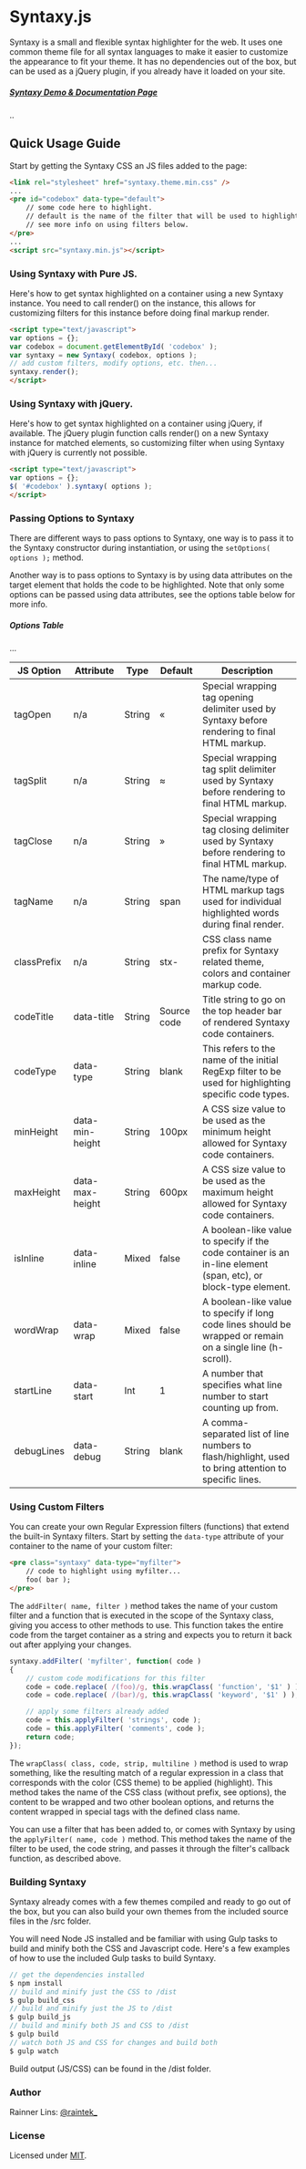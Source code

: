 [twitter]: http://twitter.com/raintek_
[mit]: http://www.opensource.org/licenses/mit-license.php
[repo]: https://github.com/rainner/syntaxy-js
[demo]: https://rainner.github.io/syntaxy-js

# Syntaxy.js

Syntaxy is a small and flexible syntax highlighter for the web. It uses one common theme file for all syntax languages to make it easier to customize the appearance to fit your theme. It has no dependencies out of the box, but can be used as a jQuery plugin, if you already have it loaded on your site.

##### [Syntaxy Demo &amp; Documentation Page][demo]
..

## Quick Usage Guide

Start by getting the Syntaxy CSS an JS files added to the page:

```html
<link rel="stylesheet" href="syntaxy.theme.min.css" />
...
<pre id="codebox" data-type="default">
    // some code here to highlight.
    // default is the name of the filter that will be used to highlight.
    // see more info on using filters below.
</pre>
...
<script src="syntaxy.min.js"></script>
```

### Using Syntaxy with Pure JS.

Here's how to get syntax highlighted on a container using a new Syntaxy instance. You need to call render() on the instance, this allows for customizing filters for this instance before doing final markup render.

```html
<script type="text/javascript">
var options = {};
var codebox = document.getElementById( 'codebox' );
var syntaxy = new Syntaxy( codebox, options );
// add custom filters, modify options, etc. then...
syntaxy.render();
</script>
```

### Using Syntaxy with jQuery.

Here's how to get syntax highlighted on a container using jQuery, if available. The jQuery plugin function calls render() on a new Syntaxy instance for matched elements, so customizing filter when using Syntaxy with jQuery is currently not possible.

```html
<script type="text/javascript">
var options = {};
$( '#codebox' ).syntaxy( options );
</script>
```

### Passing Options to Syntaxy

There are different ways to pass options to Syntaxy, one way is to pass it to the Syntaxy constructor during instantiation, or using the `setOptions( options );` method.

Another way is to pass options to Syntaxy is by using data attributes on the target element that holds the code to be highlighted. Note that only some options can be passed using data attributes, see the options table below for more info.

##### Options Table
...

| JS Option   | Attribute       | Type   | Default     | Description                                                                                                     |
|-------------|-----------------|--------|-------------|-----------------------------------------------------------------------------------------------------------------|
| tagOpen     | n/a             | String | «           | Special wrapping tag opening delimiter used by Syntaxy before rendering to final HTML markup.                   |
| tagSplit    | n/a             | String | ≈           | Special wrapping tag split delimiter used by Syntaxy before rendering to final HTML markup.                     |
| tagClose    | n/a             | String | »           | Special wrapping tag closing delimiter used by Syntaxy before rendering to final HTML markup.                   |
| tagName     | n/a             | String | span        | The name/type of HTML markup tags used for individual highlighted words during final render.                    |
| classPrefix | n/a             | String | stx-        | CSS class name prefix for Syntaxy related theme, colors and container markup code.                              |
| codeTitle   | data-title      | String | Source code | Title string to go on the top header bar of rendered Syntaxy code containers.                                   |
| codeType    | data-type       | String | blank       | This refers to the name of the initial RegExp filter to be used for highlighting specific code types.           |
| minHeight   | data-min-height | String | 100px       | A CSS size value to be used as the minimum height allowed for Syntaxy code containers.                          |
| maxHeight   | data-max-height | String | 600px       | A CSS size value to be used as the maximum height allowed for Syntaxy code containers.                          |
| isInline    | data-inline     | Mixed  | false       | A boolean-like value to specify if the code container is an in-line element (span, etc), or block-type element. |
| wordWrap    | data-wrap       | Mixed  | false       | A boolean-like value to specify if long code lines should be wrapped or remain on a single line (h-scroll).     |
| startLine   | data-start      | Int    | 1           | A number that specifies what line number to start counting up from.                                             |
| debugLines  | data-debug      | String | blank       | A comma-separated list of line numbers to flash/highlight, used to bring attention to specific lines.           |

### Using Custom Filters

You can create your own Regular Expression filters (functions) that extend the built-in Syntaxy filters. Start by setting the `data-type` attribute of your container to the name of your custom filter:

```html
<pre class="syntaxy" data-type="myfilter">
    // code to highlight using myfilter...
    foo( bar );
</pre>
```

The `addFilter( name, filter )` method takes the name of your custom filter and a function that is executed in the scope of the Syntaxy class, giving you access to other methods to use. This function takes the entire code from the target container as a string and expects you to return it back out after applying your changes.

```javascript
syntaxy.addFilter( 'myfilter', function( code )
{
    // custom code modifications for this filter
    code = code.replace( /(foo)/g, this.wrapClass( 'function', '$1' ) );
    code = code.replace( /(bar)/g, this.wrapClass( 'keyword', '$1' ) );

    // apply some filters already added
    code = this.applyFilter( 'strings', code );
    code = this.applyFilter( 'comments', code );
    return code;
});
```

The `wrapClass( class, code, strip, multiline )` method is used to wrap something, like the resulting match of a regular expression in a class that corresponds with the color (CSS theme) to be applied (highlight). This method takes the name of the CSS class (without prefix, see options), the content to be wrapped and two other boolean options, and returns the content wrapped in special tags with the defined class name.

You can use a filter that has been added to, or comes with Syntaxy by using the `applyFilter( name, code )` method. This method takes the name of the filter to be used, the code string, and passes it through the filter's callback function, as described above.

### Building Syntaxy

Syntaxy already comes with a few themes compiled and ready to go out of the box, but you can also build your own themes from the included source files in the /src folder.

You will need Node JS installed and be familiar with using Gulp tasks to build and minify both the CSS and Javascript code. Here's a few examples of how to use the included Gulp tasks to build Syntaxy.

```javascript
// get the dependencies installed
$ npm install
// build and minify just the CSS to /dist
$ gulp build_css
// build and minify just the JS to /dist
$ gulp build_js
// build and minify both JS and CSS to /dist
$ gulp build
// watch both JS and CSS for changes and build both
$ gulp watch
```

Build output (JS/CSS) can be found in the /dist folder.

### Author

Rainner Lins: [@raintek_][twitter]

### License

Licensed under [MIT][mit].
